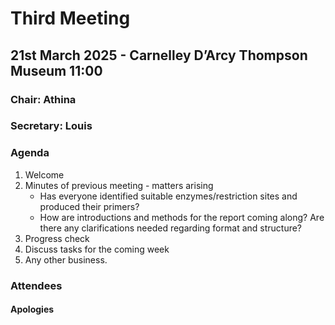 # Third Meeting
## 21st March 2025 - Carnelley D’Arcy Thompson Museum 11:00
### Chair: Athina
### Secretary: Louis

### Agenda

1. Welcome
2. Minutes of previous meeting - matters arising
   - Has everyone identified suitable enzymes/restriction sites and produced their primers?
   - How are introductions and methods for the report coming along? Are there any clarifications needed regarding format and structure?
4. Progress check
5. Discuss tasks for the coming week
6. Any other business.

### Attendees

#### Apologies

